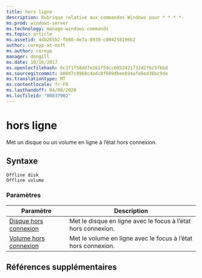 ```yaml
---
title: hors ligne
description: Rubrique relative aux commandes Windows pour * * * *-
ms.prod: windows-server
ms.technology: manage-windows-commands
ms.topic: article
ms.assetid: 44b265b2-fb08-4e7a-8939-c004258196b2
author: coreyp-at-msft
ms.author: coreyp
manager: dongill
ms.date: 10/16/2017
ms.openlocfilehash: 0c3f1f58dd7e261f59cc6052421732d2f6c5fbbd
ms.sourcegitcommit: b00d7c8968c4adc8f699dbee694afe6ed36bc9de
ms.translationtype: MT
ms.contentlocale: fr-FR
ms.lasthandoff: 04/08/2020
ms.locfileid: "80837902"
---
```

# <a name="offline"></a>hors ligne



Met un disque ou un volume en ligne à l’état hors connexion.

## <a name="syntax"></a>Syntaxe

```
Offline disk
Offline volume
```

### <a name="parameters"></a>Paramètres

|Paramètre|Description|
|---------|-----------|
|[Disque hors connexion](offline-disk.md)|Met le disque en ligne avec le focus à l’état hors connexion.|
|[Volume hors connexion](offline-volume.md)|Met le volume en ligne avec le focus à l’état hors connexion.|

## <a name="additional-references"></a>Références supplémentaires

